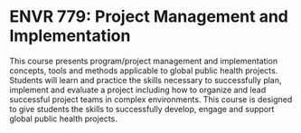# ENVR 779: Project Management and Implementation

This course presents program/project management and implementation concepts, tools and methods applicable to global public health projects. Students will learn and practice the skills necessary to successfully plan, implement and evaluate a project including how to organize and lead successful project teams in complex environments. This course is designed to give students the skills to successfully develop, engage and support global public health projects.